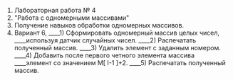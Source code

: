 1) Лабораторная работа № 4 
2) "Работа с одномерными массивами"
3) Получение навыков обработки одномерных массивов.
4) Вариант 6, 
____1) Сформировать одномерный массив целых чисел,
____используя датчик случайных чисел.
____2) Распечатать полученный массив.
____3) Удалить элемент с заданным номером.
____4) Добавить после первого четного элемента массива
____элемент со значением M[ I-1 ]+2.
____5) Распечатать полученный массив.
